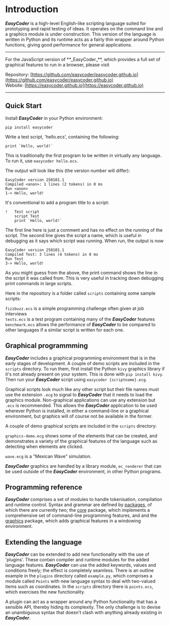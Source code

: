 # Introduction
**_EasyCoder_** is a high-level English-like scripting language suited for prototyping and rapid testing of ideas. It operates on the command line and a graphics module is under construction. This version of the language is written in Python and its runtime acts as a fairly thin wrapper around Python functions, giving good performance for general applications.
<hr>
For the JavaScript version of **_EasyCoder_**, which provides a full set of graphical features to run in a browser, please visit

Repository: [https://github.com/easycoder/easycoder.github.io](https://github.com/easycoder/easycoder.github.io)  
Website: [https://easycoder.github.io](https://easycoder.github.io)
<hr>

## Quick Start
Install **_EasyCoder_** in your Python environment:
```
pip install easycoder
```
Write a test script, 'hello.ecs', containing the following:
```
print `Hello, world!`
```
This is traditionally the first program to be written in virtually any language. To run it, use `easycoder hello.ecs`.

The output will look like this (the version number will differ):

```
EasyCoder version 250101.1
Compiled <anon>: 1 lines (2 tokens) in 0 ms
Run <anon>
1-> Hello, world!
```
It's conventional to add a program title to a script:

```
!   Test script
    script Test
    print `Hello, world!`
```
The first line here is just a comment and has no effect on the running of the script.   The second line gives the script a name, which is useful in debugging as it says which script was running. When run, the output is now

```
EasyCoder version 250101.1
Compiled Test: 3 lines (4 tokens) in 0 ms
Run Test
3-> Hello, world!
```
As you might guess from the above, the print command shows the line in the script it was called from. This is very useful in tracking down debugging print commands in large scripts.

Here in the repository is a folder called `scripts` containing some sample scripts:

`fizzbuzz.ecs` is a simple programming challenge often given at job interviews  
`tests.ecs` is a test program containing many of the **_EasyCoder_** features  
`benchmark.ecs` allows the performance of **_EasyCoder_** to be compared to other languages if a similar script is written for each one.

## Graphical programmming
**_EasyCoder_** includes a graphical programming environment that is in the early stages of development. A couple of demo scripts are included in the `scripts` directory. To run them, first install the Python `kivy` graphics library if it's not already present on your system. This is done with `pip install kivy`. Then run your **_EasyCoder_** script using `easycoder {scriptname}.ecg`.

Graphical scripts look much like any other script but their file names must use the extension `.ecg` to signal to **_EasyCoder_** that it needs to load the graphics module. Non-graphical applications can use any extension but `.ecs` is recommended. This allows the **_EasyCoder_** application to be used wherever Python is installed, in either a command-line or a graphical environment, but graphics will of course not be available in the former.

A couple of demo graphical scripts are included in the `scripts` directory:

`graphics-demo.ecg` shows some of the elements that can be created, and demonstrates a variety of the graphical features of the language such as detecting when elements are clicked.

`wave.ecg` is a "Mexican Wave" simulation.

**_EasyCoder_** graphics are handled by a library module, `ec_renderer` that can be used outside of the **_EasyCoder_** environment, in other Python programs.

## Programming reference

**_EasyCoder_** comprises a set of modules to handle tokenisation, compilation and runtime control. Syntax and grammar are defined by [packages](doc/README.md), of which there are currently two; the [core](doc/core/README.md) package, which implements a comprehensive set of command-line programming features, and and the [graphics](doc/graphics/README.md) package, which adds graphical features in a windowing environment.

## Extending the language

**_EasyCoder_** can be extended to add new functionality with the use of 'plugins'. These contain compiler and runtime modules for the added language features. **_EasyCoder_** can use the added keywords, values and conditions freely; the effect is completely seamless. There is an outline example in the `plugins` directory called `example.py`, which comprises a module called `Points` with new language syntax to deal with two-valued items such as coordinates. In the `scripts` directory there is `points.ecs`, which exercises the new functionality.

A plugin can act as a wrapper around any Python functionality that has a sensible API, thereby hiding its complexity. The only challenge is to devise an unambiguous syntax that doesn't clash with anything already existing in **_EasyCoder_**.

